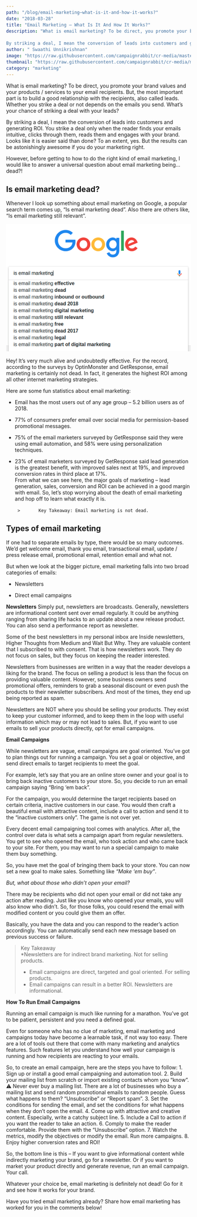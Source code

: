 ```yaml
---
path: "/blog/email-marketing–what-is-it-and-how-it-works?"
date: "2018-03-28"
title: "Email Marketing – What Is It And How It Works?"
description: "What is email marketing? To be direct, you promote your brand values and your products / services to your email recipients. But, the most important part is to build a good relationship with the recipients, also called leads. Whether you strike a deal or not depends on the emails you send. What’s your chance of striking a deal with your leads?

By striking a deal, I mean the conversion of leads into customers and generating ROI. You strike a deal only when the reader finds your emails intuitive, clicks through them, reads them and engages with your brand. Looks like it is easier said than done? To an extent, yes. But the results can be astonishingly awesome if you do your marketing right."
author: " Swaathi Unnikrishnan"
image: "https://raw.githubusercontent.com/campaignrabbit/cr-media/master/images/blog/email-marketing-works/email-marketing.png"
thumbnail: "https://raw.githubusercontent.com/campaignrabbit/cr-media/master/images/blog/email-marketing-works/email-marketing.png"
category: "marketing"
---
```


What is email marketing? To be direct, you promote your brand values and your products / services to your email recipients. But, the most important part is to build a good relationship with the recipients, also called leads. Whether you strike a deal or not depends on the emails you send. What’s your chance of striking a deal with your leads?

By striking a deal, I mean the conversion of leads into customers and generating ROI. You strike a deal only when the reader finds your emails intuitive, clicks through them, reads them and engages with your brand. Looks like it is easier said than done? To an extent, yes. But the results can be astonishingly awesome if you <link-text url="https://www.j2store.org/blog/digital-marketing/email-marketing-do-you-know-that-someone-is-killing-your-emails.html" rel="noopener">do your marketing right.</link-text>


However, before getting to how to do the right kind of email marketing, I would like to answer a universal question about email marketing being… dead?!

## Is email marketing dead?
Whenever I look up something about email marketing on Google, a popular search term comes up, “Is email marketing dead”. Also there are others like, “Is email marketing still relevant”.

![email marketing work](https://raw.githubusercontent.com/campaignrabbit/cr-media/master/images/blog/email-marketing-works/email-marketing-works-image1.png)


Hey! It’s very much alive and undoubtedly effective. For the record, according to the surveys by <link-text url="https://optinmonster.com/email-marketing-vs-social-media-performance-2016-2019-statistics/" rel="nofollow noopener">OptinMonster</link-text> and <link-text url="https://support.getresponse.com/uploads/2016/01/The-State-of-Email-Marketing-by-Industry-January-2016.pdf" rel="noopener nofollow">GetResponse</link-text>, email marketing is certainly not dead. In fact, it generates the highest ROI among all other internet marketing strategies.

Here are some fun statistics about email marketing:

- Email has the most users out of any age group – 5.2 billion users as of 2018.
- 77% of consumers prefer email over social media for permission-based promotional messages.
- 75% of the email marketers surveyed by GetResponse said they were using email automation, and 58% were using personalization techniques.
- 23% of email marketers surveyed by GetResponse said lead             generation is the greatest benefit, with improved sales next at      19%, and improved conversion rates in third place at 17%.   
  From what we can see here, the major goals of marketing – lead generation, sales, conversion and ROI can be achieved in a good margin with email. So, let’s stop worrying about the death of email marketing and hop off to learn what exactly it is.


   ` >       Key Takeaway: Email marketing is not dead.`

## Types of email marketing

If one had to separate emails by type, there would be so many outcomes. We’d get welcome email, thank you email, transactional email, update / press release email, promotional email, retention email and what not.

But when we look at the bigger picture, email marketing falls into two broad categories of emails:

- Newsletters

- Direct email campaigns

 **Newsletters**
Simply put, newsletters are broadcasts. Generally, newsletters are informational content sent over email regularly. It could be anything ranging from sharing life hacks to an update about a new release product. You can also send a performance report as newsletter.

Some of the best newsletters in my personal inbox are Inside newsletters, Higher Thoughts from Medium and Wait But Why. They are valuable content that I subscribed to with consent. That is how newsletters work. They do not focus on sales, but they focus on keeping the reader interested.

Newsletters from businesses are written in a way that the reader develops a liking for the brand. The focus on selling a product is less than the focus on providing valuable content. However, some business owners send promotional offers, reminders to grab a seasonal discount or even push the products to their newsletter subscribers. And most of the times, they end up being reported as spam.

Newsletters are NOT where you should be selling your products. They exist to keep your customer informed, and to keep them in the loop with useful information which may or may not lead to sales. But, if you want to use emails to sell your products directly, opt for email campaigns.

**Email Campaigns**

While newsletters are vague, email campaigns are goal oriented. You’ve got to plan things out for running a campaign. You set a goal or objective, and send direct emails to target recipients to meet the goal.

For example, let’s say that you are an online store owner and your goal is to bring back inactive customers to your store. So, you decide to run an email campaign saying “Bring ‘em back”.

For the campaign, you would determine the target recipients based on certain criteria, inactive customers in our case. You would then craft a beautiful email with attractive content, include a call to action and send it to the “inactive customers only”. The game is not over yet.

Every decent <link-text url="http://campaignrabbit.com/" target="_blank" rel="noopener">email campaigning tool</link-text> comes with analytics. After all, the control over data is what sets a campaign apart from regular newsletters. You get to see who opened the email, who took action and who came back to your site. For them, you may want to run a special campaign to make them buy something.

So, you have met the goal of bringing them back to your store. You can now set a new goal to make sales. Something like *“Make ‘em buy”*.

*But, what about those who didn’t open your email?*

There may be recipients who did not open your email or did not take any action after reading. Just like you know who opened your emails, you will also know who didn’t. So, for those folks, you could resend the email with modified content or you could give them an offer.

Basically, you have the data and you can respond to the reader’s action accordingly. You can automatically send each new message based on previous success or failure.

 > Key Takeaway  
 >*Newsletters are for indirect brand marketing. Not for selling products.       
 >* Email campaigns are direct, targeted and goal oriented. For selling products.       
 >* Email campaigns can result in a better ROI. Newsletters are informational.


**How To Run Email Campaigns**

Running an email campaign is much like running for a marathon. You’ve got to be patient, persistent and you need a defined goal.

Even for someone who has no clue of marketing, email marketing and campaigns today have become a learnable task, if not way too easy. There are a lot of tools out there that come with many marketing and analytics features. Such features let you understand how well your campaign is running and how recipients are reacting to your emails.

So, to create an email campaign, here are the steps you have to follow:
        1. Sign up or install a <link-text url="http://campaignrabbit.com/" target="_blank" rel="noopener">good email campaigning and automation tool.</link-text>
        2. Build your mailing list from scratch or import existing contacts whom you “know”.
        ⚠ Never ever buy a mailing list. There are a lot of businesses who buy a mailing list and send random promotional emails to random people. Guess what happens to them? “Unsubscribe” or “Report spam”.
        3. Set the conditions for sending the email, and set the conditions for what happens when they don’t open the email.
        4. Come up with attractive and creative content. Especially, write a catchy subject line.
        5. Include a Call to action if you want the reader to take an action.
        6. Comply to make the reader comfortable. Provide them with the “Unsubscribe” option.
        7. Watch the metrics, modify the objectives or modify the email. Run more campaigns.
        8. Enjoy higher conversion rates and ROI!

So, the bottom line is this – If you want to give informational content while indirectly marketing your brand, go for a newsletter. Or if you want to market your product directly and generate revenue, run an email campaign. Your call.

Whatever your choice be, email marketing is definitely not dead! Go for it and see how it works for your brand.

Have you tried email marketing already? Share how email marketing has worked for you in the comments below!
